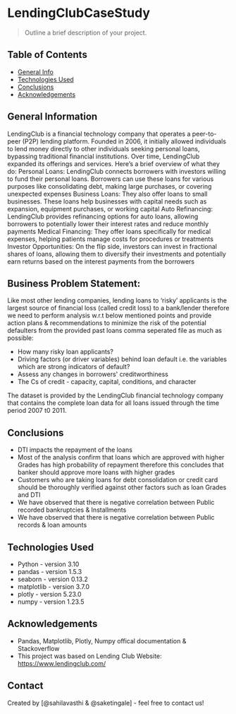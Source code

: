 # LendingClubCaseStudy
> Outline a brief description of your project.


## Table of Contents
* [General Info](#general-information)
* [Technologies Used](#technologies-used)
* [Conclusions](#conclusions)
* [Acknowledgements](#acknowledgements)

## General Information
LendingClub is a financial technology company that operates a peer-to-peer (P2P) lending platform. Founded in 2006, it initially allowed individuals to lend money directly to other individuals seeking personal loans, bypassing traditional financial institutions. Over time, LendingClub expanded its offerings and services.
Here’s a brief overview of what they do:
  Personal Loans: LendingClub connects borrowers with investors willing to fund their personal loans. Borrowers can use these loans for various purposes like consolidating debt, making large purchases, or covering unexpected expenses
  Business Loans: They also offer loans to small businesses. These loans help businesses with capital needs such as expansion, equipment purchases, or working capital
  Auto Refinancing: LendingClub provides refinancing options for auto loans, allowing borrowers to potentially lower their interest rates and reduce monthly payments
  Medical Financing: They offer loans specifically for medical expenses, helping patients manage costs for procedures or treatments
  Investor Opportunities: On the flip side, investors can invest in fractional shares of loans, allowing them to diversify their investments and potentially earn returns based on the interest payments from the borrowers
  
## Business Problem Statement:
Like most other lending companies, lending loans to ‘risky’ applicants is the largest source of financial loss (called credit loss) to a bank/lender therefore we need to perform analysis w.r.t below mentioned points and provide action plans & recommendations to minimize the risk of the potential defaulters 
from the provided past loans comma seperated file as much as possible:

  - How many risky loan applicants?
  - Driving factors (or driver variables) behind loan default i.e. the variables which are strong indicators of default?
  - Assess any changes in borrowers' creditworthiness
  - The Cs of credit - capacity, capital, conditions, and character  

The dataset is provided by the LendingClub financial technology company that contains the complete loan data for all loans issued through the time period 2007 t0 2011.

## Conclusions
- DTI impacts the repayment of the loans
- Most of the analysis confirm that loans which are approved with higher Grades has high probability of repayment therefore this concludes that banker should approve more loans with higher grades
- Customers who are taking loans for debt consolidation or credit card should be thoroughly verified against other factors such as loan Grades and DTI
- We have observed that there is negative correlation between Public recorded bankruptcies & Installments
- We have observed that there is negative correlation between Public records & loan amounts

## Technologies Used
- Python - version 3.10
- pandas - version 1.5.3
- seaborn - version 0.13.2
- matplotlib - version 3.7.0
- plotly - version 5.23.0
- numpy - version 1.23.5

## Acknowledgements
- Pandas, Matplotlib, Plotly, Numpy offical documentation & Stackoverflow
- This project was based on Lending Club Website: https://www.lendingclub.com/


## Contact
Created by [@sahilavasthi & @saketingale] - feel free to contact us!
